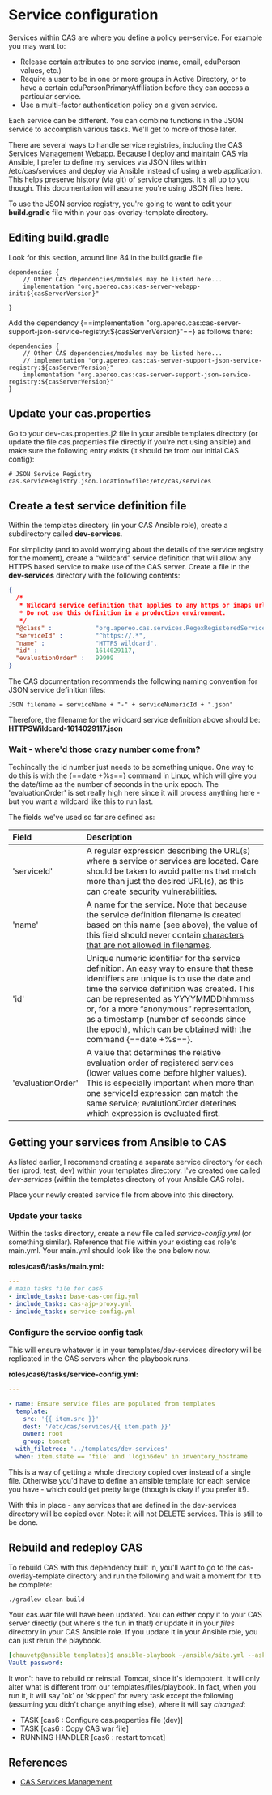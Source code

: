 # Service configuration

Services within CAS are where you define a policy per-service.  For example you may want to:

* Release certain attributes to one service (name, email, eduPerson values, etc.)
* Require a user to be in one or more groups in Active Directory, or to have a certain eduPersonPrimaryAffiliation before they can access a particular service.
* Use a multi-factor authentication policy on a given service.

Each service can be different.  You can combine functions in the JSON service to accomplish various tasks.  We'll get to more of those later.

There are several ways to handle service registries, including the CAS [Services Management Webapp](https://apereo.github.io/cas/6.3.x/services/Installing-ServicesMgmt-Webapp.html).  Because I deploy and maintain CAS via Ansible, I prefer to define my services via JSON files within /etc/cas/services and deploy via Ansible instead of using a web application.  This helps preserve history (via git) of service changes.  It's all up to you though.  This documentation will assume you're using JSON files here.

To use the JSON service registry, you're going to want to edit your **build.gradle** file within your cas-overlay-template directory.

## Editing build.gradle
Look for this section, around line 84 in the build.gradle file

```
dependencies {
    // Other CAS dependencies/modules may be listed here...
    implementation "org.apereo.cas:cas-server-webapp-init:${casServerVersion}"

}
```

Add the dependency {==implementation "org.apereo.cas:cas-server-support-json-service-registry:${casServerVersion}"==} as follows there:


```
dependencies {
    // Other CAS dependencies/modules may be listed here...
    // implementation "org.apereo.cas:cas-server-support-json-service-registry:${casServerVersion}"
    implementation "org.apereo.cas:cas-server-support-json-service-registry:${casServerVersion}"
}
```

## Update your cas.properties
Go to your dev-cas.properties.j2 file in your ansible templates directory (or update the file cas.properties file directly if you're not using ansible) and make sure the following entry exists (it should be from our initial CAS config):

```
# JSON Service Registry
cas.serviceRegistry.json.location=file:/etc/cas/services
```

## Create a test service definition file
Within the templates directory (in your CAS Ansible role), create a subdirectory called **dev-services**.

For simplicity (and to avoid worrying about the details of the service registry for the moment), create a “wildcard” service definition that will allow any HTTPS based service to make use of the CAS server.  Create a file in the **dev-services** directory with the following contents:

``` json
{
  /*
   * Wildcard service definition that applies to any https or imaps url.
   * Do not use this definition in a production environment.
   */
  "@class" :            "org.apereo.cas.services.RegexRegisteredService",
  "serviceId" :         "^https://.*",
  "name" :              "HTTPS wildcard",
  "id" :                1614029117,
  "evaluationOrder" :   99999
}
```

The CAS documentation recommends the following naming convention for JSON service definition files:

```
JSON filename = serviceName + "-" + serviceNumericId + ".json"
```

Therefore, the filename for the wildcard service definition above should be: **HTTPSWildcard-1614029117.json**

### Wait - where'd those crazy number come from?
Techincally the id number just needs to be something unique.  One way to do this is with the {==date +%s==} command in Linux, which will give you the date/time as the number of seconds in the unix epoch.  The 'evaluationOrder' is set really high here since it will process anything here - but you want a wildcard like this to run last.

The fields we've used so far are defined as:

| Field         | Description                           |
| :----------   | :-----------------------------------  |
| 'serviceId'   | A regular expression describing the URL(s) where a service or services are located. Care should be taken to avoid patterns that match more than just the desired URL(s), as this can create security vulnerabilities.  |
| 'name'        | A name for the service. Note that because the service definition filename is created based on this name (see above), the value of this field should never contain [characters that are not allowed in filenames](https://en.wikipedia.org/wiki/Filename#Reserved_characters_and_words).|
| 'id'          | Unique numeric identifier for the service definition. An easy way to ensure that these identifiers are unique is to use the date and time the service definition was created. This can be represented as YYYYMMDDhhmmss or, for a more “anonymous” representation, as a timestamp (number of seconds since the epoch), which can be obtained with the command {==date +%s==}. |
| 'evaluationOrder' | A value that determines the relative evaluation order of registered services (lower values come before higher values). This is especially important when more than one serviceId expression can match the same service; evalutionOrder deterines which expression is evaluated first. |


## Getting your services from Ansible to CAS
As listed earlier, I recommend creating a separate service directory for each tier (prod, test, dev) within your templates directory.  I've created one called *dev-services* (within the templates directory of your Ansible CAS role).

Place your newly created service file from above into this directory.

### Update your tasks
Within the tasks directory, create a new file called *service-config.yml* (or something similar).  Reference that file within your existing cas role's main.yml.  Your main.yml should look like the one below now.

**roles/cas6/tasks/main.yml:**
``` yaml
---
# main tasks file for cas6
- include_tasks: base-cas-config.yml
- include_tasks: cas-ajp-proxy.yml
- include_tasks: service-config.yml

```

### Configure the service config task
This will ensure whatever is in your templates/dev-services directory will be replicated in the CAS servers when the playbook runs.

**roles/cas6/tasks/service-config.yml:**
``` yaml
---

- name: Ensure service files are populated from templates
  template:
    src: '{{ item.src }}'
    dest: '/etc/cas/services/{{ item.path }}'
    owner: root
    group: tomcat
  with_filetree: '../templates/dev-services'
  when: item.state == 'file' and 'login6dev' in inventory_hostname
```

This is a way of getting a whole directory copied over instead of a single file.  Otherwise you'd have to define an ansible template for each service you have - which could get pretty large (though is okay if you prefer it!).

With this in place - any services that are defined in the dev-services directory will be copied over.  Note: it will not DELETE services.  This is still to be done.


## Rebuild and redeploy CAS
To rebuild CAS with this dependency built in, you'll want to go to the cas-overlay-template directory and run the following and wait a moment for it to be complete:
```
./gradlew clean build
```

Your cas.war file will have been updated.  You can either copy it to your CAS server directly (but where's the fun in that!) or update it in your *files* directory in your CAS Ansible role.  If you update it in your Ansible role, you can just rerun the playbook.

``` yaml
[chauvetp@ansible templates]$ ansible-playbook ~/ansible/site.yml --ask-vault-pass --limit <your_CAS_server>
Vault password: 
```

It won't have to rebuild or reinstall Tomcat, since it's idempotent.  It will only alter what is different from our templates/files/playbook.  In fact, when you run it, it will say 'ok' or 'skipped' for every task except the following (assuming you didn't change anything else), where it will say *changed*:

* TASK [cas6 : Configure cas.properties file (dev)]
* TASK [cas6 : Copy CAS war file]
* RUNNING HANDLER [cas6 : restart tomcat] 


## References
* [CAS Services Management](https://apereo.github.io/cas/6.3.x/services/Service-Management.html#service-management)